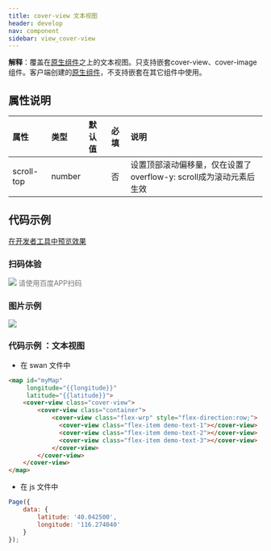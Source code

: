 ```yaml
---
title: cover-view 文本视图
header: develop
nav: component
sidebar: view_cover-view
---
```




**解释**：覆盖在<a href="https://smartprogram.baidu.com/docs/develop/component/native/">原生组件</a>之上的文本视图。只支持嵌套cover-view、cover-image组件。客户端创建的[原生组件](https://smartprogram.baidu.com/docs/develop/component/native/)，不支持嵌套在其它组件中使用。

##  属性说明 

| 属性 | 类型 | 默认值 | 必填 | 说明 |
|:------ |:------ |:------ |:------ |:------ |
| scroll-top | number | | 否 | 设置顶部滚动偏移量，仅在设置了overflow-y: scroll成为滚动元素后生效 |


## 代码示例

<a href="swanide://fragment/97788bb33bef37a044972011e5960b561577360497251" title="在开发者工具中预览效果" target="_self">在开发者工具中预览效果</a>

### 扫码体验

<div class='scan-code-container'>
    <img src="https://b.bdstatic.com/miniapp/assets/images/doc_demo/cover-view.png" class="demo-qrcode-image" />
    <font color=#777 12px>请使用百度APP扫码</font>
</div>

###  图片示例 

<div class="m-doc-custom-examples">
    <div class="m-doc-custom-examples-correct">
        <img src="../../../img/component/cover-view.png">
    </div>
    <div class="m-doc-custom-examples-correct">
        <img src="">
    </div>
    <div class="m-doc-custom-examples-correct">
        <img src="">
    </div>
</div>

###  代码示例 ：文本视图



* 在 swan 文件中
```html
<map id="myMap"
     longitude="{{longitude}}"
     latitude="{{latitude}}">
    <cover-view class="cover-view">
        <cover-view class="container">
            <cover-view class="flex-wrp" style="flex-direction:row;">
              <cover-view class="flex-item demo-text-1"></cover-view>
              <cover-view class="flex-item demo-text-2"></cover-view>
              <cover-view class="flex-item demo-text-3"></cover-view>
            </cover-view>
        </cover-view>
    </cover-view>
</map>
```
* 在 js 文件中
```js
Page({
    data: {
        latitude: '40.042500',
        longitude: '116.274040'
    }
});
```

 